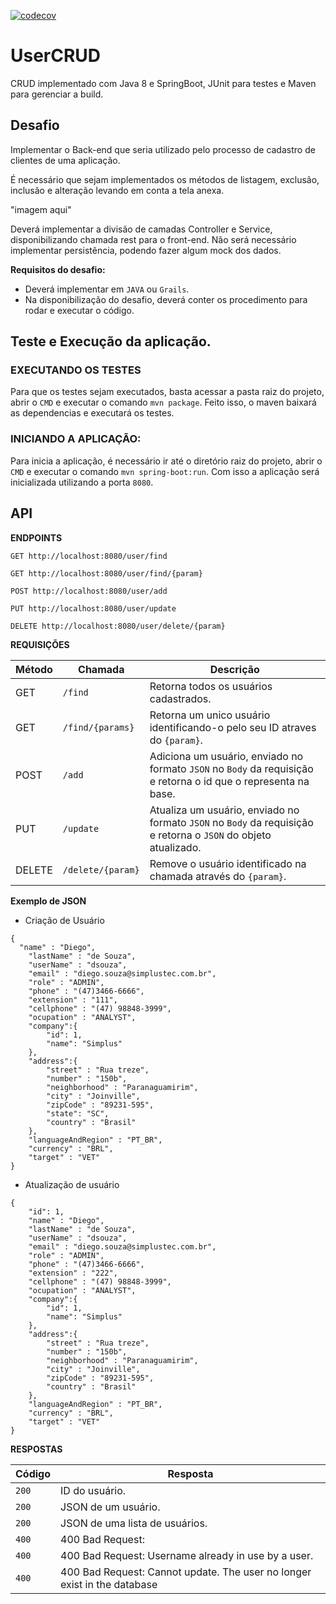 [![codecov](https://codecov.io/gh/DiegoSouzaDev/UserCRUD/branch/master/graph/badge.svg)](https://codecov.io/gh/DiegoSouzaDev/UserCRUD)

# UserCRUD

CRUD implementado com Java 8 e SpringBoot, JUnit para testes e Maven para gerenciar a build.



## Desafio
Implementar o Back-end que seria utilizado pelo processo de cadastro de clientes de uma aplicação.

É necessário que sejam implementados os métodos de listagem, exclusão, inclusão e alteração levando em conta a tela anexa.

"imagem aqui"

Deverá implementar a divisão de camadas Controller e Service, disponibilizando chamada rest para o front-end. 
Não será necessário implementar persistência, podendo fazer algum mock dos dados. 


**Requisitos do desafio:**
* Deverá implementar em `JAVA` ou `Grails`.
* Na disponibilização do desafio, deverá conter os procedimento para rodar e executar o código.


## Teste e Execução da aplicação.

### EXECUTANDO OS TESTES
Para que os testes sejam executados, basta acessar a pasta raiz do projeto, abrir o `CMD` e executar o comando `mvn package`.
Feito isso, o maven baixará as dependencias e executará os testes.

### INICIANDO A APLICAÇÃO:

Para  inicia a aplicação, é necessário ir até o diretório raiz do projeto, abrir o `CMD` e executar o comando `mvn spring-boot:run`. 
Com isso a aplicação será inicializada utilizando a porta `8080`.


## API

**ENDPOINTS**
```
GET http://localhost:8080/user/find
```
```
GET http://localhost:8080/user/find/{param}
```
```
POST http://localhost:8080/user/add
```
```
PUT http://localhost:8080/user/update
```
```
DELETE http://localhost:8080/user/delete/{param}
```



**REQUISIÇÕES**

Método | Chamada | Descrição
------------ | ------------- | -------------
GET | `/find` | Retorna todos os usuários cadastrados.
GET | `/find/{params}` | Retorna um unico usuário identificando-o pelo seu ID atraves do `{param}`.
POST | `/add` | Adiciona um usuário, enviado no formato `JSON` no `Body` da requisição e retorna o id que o representa na base.
PUT | `/update` | Atualiza um usuário, enviado no formato `JSON` no `Body` da requisição e retorna o `JSON` do objeto atualizado.
DELETE | `/delete/{param}` | Remove o usuário identificado na chamada através do `{param}`.

**Exemplo de JSON**

* Criação de Usuário
```
{ 
  "name" : "Diego",
	"lastName" : "de Souza",
	"userName" : "dsouza",
	"email" : "diego.souza@simplustec.com.br",
	"role" : "ADMIN",
	"phone" : "(47)3466-6666",
	"extension" : "111",
	"cellphone" : "(47) 98848-3999",
	"ocupation" : "ANALYST",
	"company":{
		"id": 1,
		"name": "Simplus"
	},
	"address":{
		"street" : "Rua treze",
		"number" : "150b",
		"neighborhood" : "Paranaguamirim",
		"city" : "Joinville",
		"zipCode" : "89231-595",
      	"state": "SC",
      	"country" : "Brasil"
	},
	"languageAndRegion" : "PT_BR",
	"currency" : "BRL",
	"target" : "VET"
}
```
* Atualização de usuário
```
{
  	"id": 1,
	"name" : "Diego",
	"lastName" : "de Souza",
	"userName" : "dsouza",
	"email" : "diego.souza@simplustec.com.br",
	"role" : "ADMIN",
	"phone" : "(47)3466-6666",
	"extension" : "222",
	"cellphone" : "(47) 98848-3999",
	"ocupation" : "ANALYST",
	"company":{
		"id": 1,
		"name": "Simplus"
	},
	"address":{
		"street" : "Rua treze",
		"number" : "150b",
		"neighborhood" : "Paranaguamirim",
		"city" : "Joinville",
		"zipCode" : "89231-595",
		"country" : "Brasil"
	},
	"languageAndRegion" : "PT_BR",
	"currency" : "BRL",
	"target" : "VET"
}
```


**RESPOSTAS**

Código | Resposta
------------ | -------------
`200` | ID do usuário.
`200` | JSON de um usuário.
`200` | JSON de uma lista de usuários.
`400` | 400 Bad Request: 
`400` | 400 Bad Request: Username already in use by a user.
`400` | 400 Bad Request: Cannot update. The user no longer exist in the database
